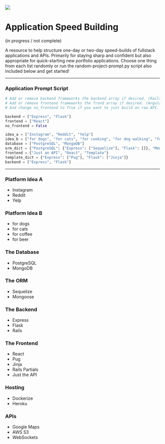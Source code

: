 ![](https://external-content.duckduckgo.com/iu/?u=http%3A%2F%2F1ynuqa2hevwi2wvxlq1z7d7c-wpengine.netdna-ssl.com%2Fwp-content%2Fuploads%2F2018%2F02%2FOne_World_Centre_Building_Time_Lapse-.gif&f=1&nofb=1)

# Application Speed Building
(in progress / not complete)

A resource to help structure one-day or two-day speed-builds of fullstack applications and APIs. Primarily for staying sharp and confident but also appropriate for quick-starting new portfolio applications. Choose one thing from each list randomly or run the random-project-prompt.py script also included below and get started!

---

### Application Prompt Script

```python
# Add or remove backend frameworks the backend array if desired. (Rails, Django etc)
# Add or remove frontend frameworks the frond array if desired. (Angular, VueJS etc)
# And change no_frontend to True if you want to just build an raw API.

backend = ["Express", "Flask"]
frontend = ["React"]
no_frontend = False

idea_a = ["Instagram", "Reddit", "Yelp"]
idea_b = ["for dogs", "for cats", "for cooking", "for dog walking", "for coffee", "for pizza", "for beer", "for doughnuts"]
database = ["PostgreSQL", "MongoDB"]
orm_dict = {"PostgreSQL": {"Express": ["Sequelize"], "Flask": []}, "MongoDB": {"Express": ["Mongoose"], "Flask": []}}
frontend = {"Just an API", "React", "Template"}
template_dict = {"Express": ["Pug"], "Flask": ["Jinja"]}
backend = ["Express", "Flask"]
```

---

### Platform Idea A
* Instagram
* Reddit
* Yelp

### Platform Idea B
* for dogs
* for cats
* for coffee
* for beer

### The Database
* PostgreSQL
* MongoDB

### The ORM
* Sequelize
* Mongoose

### The Backend
* Express
* Flask
* Rails

### The Frontend
* React
* Pug
* Jinja
* Rails Partials
* Just the API

### Hosting
* Dockerize
* Heroku

### APIs
* Google Maps
* AWS S3
* WebSockets
